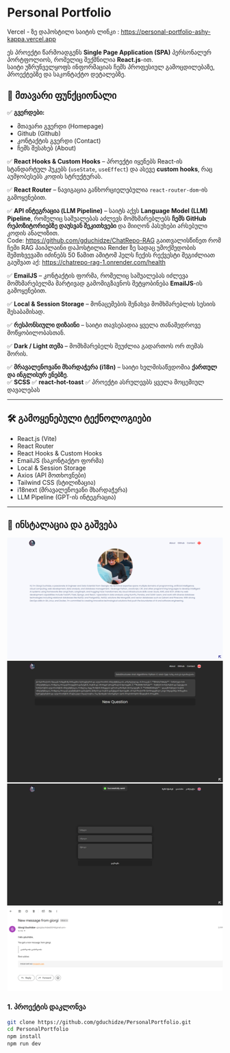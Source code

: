 # Personal Portfolio

Vercel - ზე დაჰოსტილი საიტის ლინკი : https://personal-portfolio-ashy-kappa.vercel.app

ეს პროექტი წარმოადგენს **Single Page Application (SPA)** პერსონალურ პორტფოლიოს, რომელიც შექმნილია **React.js**-ით.  
საიტი უზრუნველყოფს ინფორმაციას ჩემს პროფესიულ გამოცდილებაზე, პროექტებზე და საკონტაქტო დეტალებზე.

## 📌 მთავარი ფუნქციონალი

✅ **გვერდები:**  
- მთავარი გვერდი (Homepage)  
- Github (Github)  
- კონტაქტის გვერდი (Contact)
- ჩემს შესახებ (About)    

✅ **React Hooks & Custom Hooks** – პროექტი იყენებს React-ის სტანდარტულ ჰუკებს (`useState`, `useEffect`) და ასევე **custom hooks**, რაც აუმჯობესებს კოდის სტრუქტურას.  

✅ **React Router** – ნავიგაცია განხორციელებულია `react-router-dom`-ის გამოყენებით.  

✅ **API ინტეგრაცია (LLM Pipeline)** – საიტს აქვს **Language Model (LLM) Pipeline**, რომელიც საშუალებას აძლევს მომხმარებლებს **ჩემს GitHub რეპოზიტორიებზე დაუსვან შეკითხვები** და მიიღონ პასუხები არსებული კოდის ანალიზით.  
 Code: https://github.com/gduchidze/ChatRepo-RAG
 გაითვალისწინეთ რომ ჩემი RAG პაიპლაინი  დაჰოსტილია Render ზე სადაც უმოქმედობის შემთხვევაში იძინებს 50 წამით ამიტომ ჰელს ჩექის რექვესტი შეგიძლიათ გაუშვათ აქ: https://chatrepo-rag-1.onrender.com/health

✅ **EmailJS** – კონტაქტის ფორმა, რომელიც საშუალებას იძლევა მომხმარებელმა მარტივად გამომიგზავნოს შეტყობინება **EmailJS**-ის გამოყენებით.  

✅ **Local & Session Storage** – მონაცემების შენახვა მომხმარებლის სესიის შესაბამისად.  

✅ **რესპონსიული დიზაინი** – საიტი თავსებადია ყველა თანამედროვე მოწყობილობასთან.  

✅ **Dark / Light თემა** – მომხმარებელს შეუძლია გადართოს ორ თემას შორის.  

✅ **მრავალენოვანი მხარდაჭერა (i18n)** – საიტი ხელმისაწვდომია **ქართულ და ინგლისურ ენებზე**.  
✅ **SCSS**
✅ **react-hot-toast**
✅ პროექტი ასრულევბს ყველა მოცემიულ დავალებას 

---

## 🛠 გამოყენებული ტექნოლოგიები

- React.js (Vite)
- React Router
- React Hooks & Custom Hooks
- EmailJS (საკონტაქტო ფორმა)
- Local & Session Storage
- Axios (API მოთხოვნები)
- Tailwind CSS (სტილიზაცია)
- i18next (მრავალენოვანი მხარდაჭერა)
- LLM Pipeline (GPT-ის ინტეგრაცია)

---

## 🚀 ინსტალაცია და გაშვება

![Home Page](https://github.com/gduchidze/PersonalPortfolio/blob/main/src/assets/2.png)
![RAG Chat With My Repo Example](https://github.com/gduchidze/PersonalPortfolio/blob/main/src/assets/1.png)
![Contact Page](https://github.com/gduchidze/PersonalPortfolio/blob/main/src/assets/4.png)
![Contact Functionaly Example](https://github.com/gduchidze/PersonalPortfolio/blob/main/src/assets/3.png)

### 1. პროექტის დაკლონვა  
```sh
git clone https://github.com/gduchidze/PersonalPortfolio.git
cd PersonalPortfolio
npm install
npm run dev






